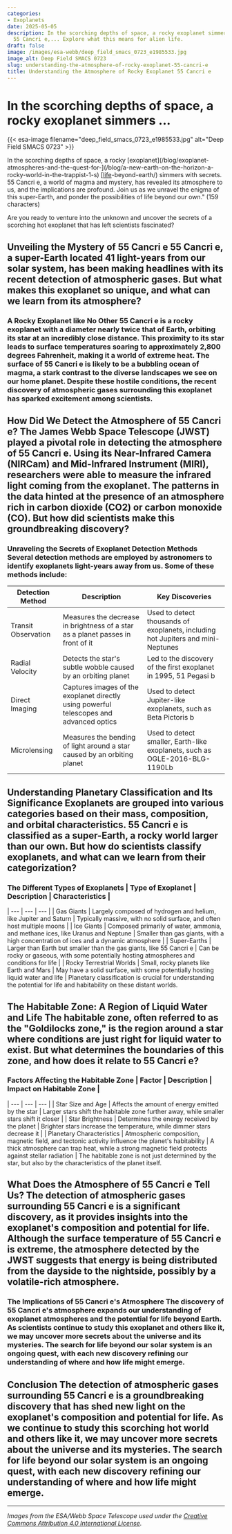 ```yaml
---
categories:
- Exoplanets
date: 2025-05-05
description: In the scorching depths of space, a rocky exoplanet simmers with secrets.
  55 Cancri e,... Explore what this means for alien life.
draft: false
image: /images/esa-webb/deep_field_smacs_0723_e1985533.jpg
image_alt: Deep Field SMACS 0723
slug: understanding-the-atmosphere-of-rocky-exoplanet-55-cancri-e
title: Understanding the Atmosphere of Rocky Exoplanet 55 Cancri e
---
```


# In the scorching depths of space, a rocky exoplanet simmers ...
{{< esa-image filename="deep_field_smacs_0723_e1985533.jpg" alt="Deep Field SMACS 0723" >}}



In the scorching depths of space, a rocky [exoplanet](/blog/exoplanet-atmospheres-and-the-quest-for-](/blog/a-new-earth-on-the-horizon-a-rocky-world-in-the-trappist-1-s) [[life](/blog/exploring-the-habitable-zones-of-sun-like-stars-a-quest-for-)-beyond-earth/) simmers with secrets. 55 Cancri e, a world of magma and mystery, has revealed its atmosphere to us, and the implications are profound. Join us as we unravel the enigma of this super-Earth, and ponder the possibilities of life beyond our own." (159 characters)

Are you ready to venture into the unknown and uncover the secrets of a scorching hot exoplanet that has left scientists fascinated?

 ## Unveiling the Mystery of 55 Cancri e 55 Cancri e, a super-Earth located 41 light-years from our solar system, has been making headlines with its recent detection of atmospheric gases. But what makes this exoplanet so unique, and what can we learn from its atmosphere?

 ### A Rocky Exoplanet like No Other 55 Cancri e is a rocky exoplanet with a diameter nearly twice that of Earth, orbiting its star at an incredibly close distance. This proximity to its star leads to surface temperatures soaring to approximately 2,800 degrees Fahrenheit, making it a world of extreme heat. The surface of 55 Cancri e is likely to be a bubbling ocean of magma, a stark contrast to the diverse landscapes we see on our home planet. Despite these hostile conditions, the recent discovery of atmospheric gases surrounding this exoplanet has sparked excitement among scientists.

 ## How Did We Detect the Atmosphere of 55 Cancri e? The James Webb Space Telescope (JWST) played a pivotal role in detecting the atmosphere of 55 Cancri e. Using its Near-Infrared Camera (NIRCam) and Mid-Infrared Instrument (MIRI), researchers were able to measure the infrared light coming from the exoplanet. The patterns in the data hinted at the presence of an atmosphere rich in carbon dioxide (CO2) or carbon monoxide (CO). But how did scientists make this groundbreaking discovery?

 ### Unraveling the Secrets of Exoplanet Detection Methods Several detection methods are employed by astronomers to identify exoplanets light-years away from us. Some of these methods include:

 | Detection Method | Description | Key Discoveries |
| --- | --- | --- |
| Transit Observation | Measures the decrease in brightness of a star as a planet passes in front of it | Used to detect thousands of exoplanets, including hot Jupiters and mini-Neptunes |
| Radial Velocity | Detects the star's subtle wobble caused by an orbiting planet | Led to the discovery of the first exoplanet in 1995, 51 Pegasi b |
| Direct Imaging | Captures images of the exoplanet directly using powerful telescopes and advanced optics | Used to detect Jupiter-like exoplanets, such as Beta Pictoris b |
| Microlensing | Measures the bending of light around a star caused by an orbiting planet | Used to detect smaller, Earth-like exoplanets, such as OGLE-2016-BLG-1190Lb | Each detection method provides unique insights into the size, orbit, and potential environment of an exoplanet. By combining data from multiple methods, scientists can piece together a more comprehensive picture of these distant worlds.

 ## Understanding Planetary Classification and Its Significance Exoplanets are grouped into various categories based on their mass, composition, and orbital characteristics. 55 Cancri e is classified as a super-Earth, a rocky world larger than our own. But how do scientists classify exoplanets, and what can we learn from their categorization?

 ### The Different Types of Exoplanets | Type of Exoplanet | Description | Characteristics |
| --- | --- | --- |
| Gas Giants | Largely composed of hydrogen and helium, like Jupiter and Saturn | Typically massive, with no solid surface, and often host multiple moons |
| Ice Giants | Composed primarily of water, ammonia, and methane ices, like Uranus and Neptune | Smaller than gas giants, with a high concentration of ices and a dynamic atmosphere |
| Super-Earths | Larger than Earth but smaller than the gas giants, like 55 Cancri e | Can be rocky or gaseous, with some potentially hosting atmospheres and conditions for life |
| Rocky Terrestrial Worlds | Small, rocky planets like Earth and Mars | May have a solid surface, with some potentially hosting liquid water and life | Planetary classification is crucial for understanding the potential for life and habitability on these distant worlds.

 ## The Habitable Zone: A Region of Liquid Water and Life The habitable zone, often referred to as the "Goldilocks zone," is the region around a star where conditions are just right for liquid water to exist. But what determines the boundaries of this zone, and how does it relate to 55 Cancri e?

 ### Factors Affecting the Habitable Zone | Factor | Description | Impact on Habitable Zone |
| --- | --- | --- |
| Star Size and Age | Affects the amount of energy emitted by the star | Larger stars shift the habitable zone further away, while smaller stars shift it closer |
| Star Brightness | Determines the energy received by the planet | Brighter stars increase the temperature, while dimmer stars decrease it |
| Planetary Characteristics | Atmospheric composition, magnetic field, and tectonic activity influence the planet's habitability | A thick atmosphere can trap heat, while a strong magnetic field protects against stellar radiation | The habitable zone is not just determined by the star, but also by the characteristics of the planet itself.

 ## What Does the Atmosphere of 55 Cancri e Tell Us? The detection of atmospheric gases surrounding 55 Cancri e is a significant discovery, as it provides insights into the exoplanet's composition and potential for life. Although the surface temperature of 55 Cancri e is extreme, the atmosphere detected by the JWST suggests that energy is being distributed from the dayside to the nightside, possibly by a volatile-rich atmosphere.

 ### The Implications of 55 Cancri e's Atmosphere The discovery of 55 Cancri e's atmosphere expands our understanding of exoplanet atmospheres and the potential for life beyond Earth. As scientists continue to study this exoplanet and others like it, we may uncover more secrets about the universe and its mysteries. The search for life beyond our solar system is an ongoing quest, with each new discovery refining our understanding of where and how life might emerge.

 ## Conclusion The detection of atmospheric gases surrounding 55 Cancri e is a groundbreaking discovery that has shed new light on the exoplanet's composition and potential for life. As we continue to study this scorching hot world and others like it, we may uncover more secrets about the universe and its mysteries. The search for life beyond our solar system is an ongoing quest, with each new discovery refining our understanding of where and how life might emerge.

---

*Images from the ESA/Webb Space Telescope used under the [Creative Commons Attribution 4.0 International License](https://creativecommons.org/licenses/by/4.0).*